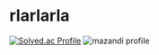 # rlarlarla
[![Solved.ac Profile](http://mazassumnida.wtf/api/v2/generate_badge?boj=rlarlarla)](https://solved.ac/rlarlarla/)
![mazandi profile](http://mazandi.herokuapp.com/api?handle={rlarlarla}&theme=warm)
